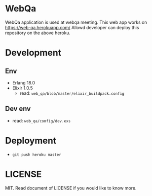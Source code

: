 # WebQa

WebQa application is used at webqa meeting.
This web app works on https://web-qa.herokuapp.com/
Allowd developer can deploy this repository on the above heroku.

# Development
## Env
- Erlang 18.0
- Elixir 1.0.5
    - read: `web_qa/blob/master/elixir_buildpack.config`

## Dev env
- read: `web_qa/config/dev.exs`


# Deployment
- `git push heroku master`

# LICENSE
MIT.
Read document of LICENSE if you would like to know more.
